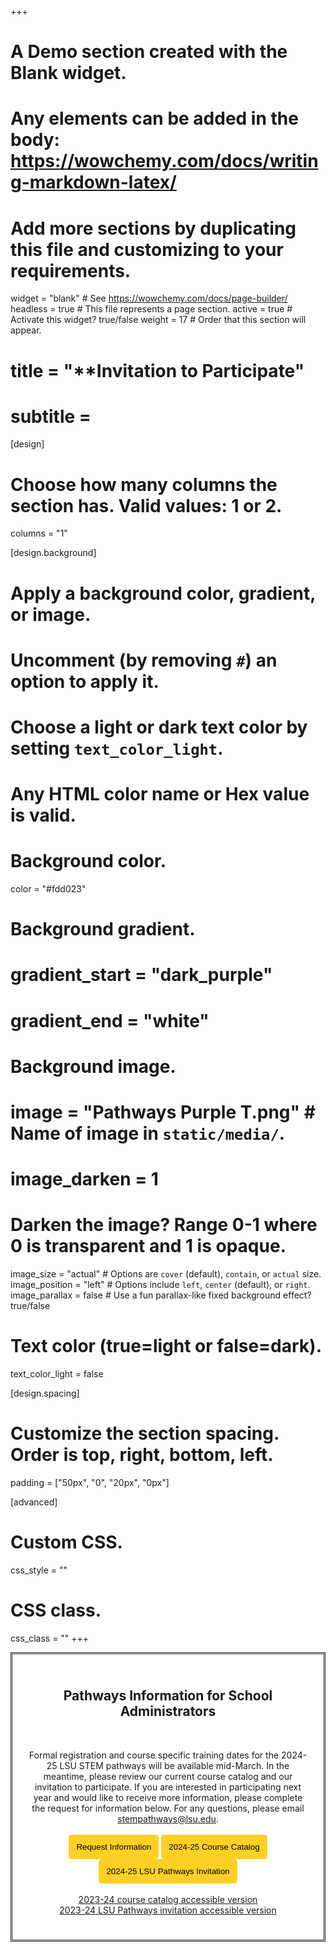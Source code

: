+++
# A Demo section created with the Blank widget.
# Any elements can be added in the body: https://wowchemy.com/docs/writing-markdown-latex/
# Add more sections by duplicating this file and customizing to your requirements.

widget = "blank"  # See https://wowchemy.com/docs/page-builder/
headless = true  # This file represents a page section.
active = true  # Activate this widget? true/false
weight = 17  # Order that this section will appear.

 # title = "**Invitation to Participate"
# subtitle = 


[design]
  # Choose how many columns the section has. Valid values: 1 or 2.
  columns = "1"
 

[design.background]
  # Apply a background color, gradient, or image.
  #   Uncomment (by removing `#`) an option to apply it.
  #   Choose a light or dark text color by setting `text_color_light`.
  #   Any HTML color name or Hex value is valid.

  # Background color.
 color = "#fdd023"
  
  # Background gradient.
  # gradient_start = "dark_purple"
   # gradient_end = "white"
  
  # Background image.
   # image = "Pathways Purple T.png"  # Name of image in `static/media/`.
   # image_darken = 1
   

   # Darken the image? Range 0-1 where 0 is transparent and 1 is opaque.
  image_size = "actual"  #  Options are `cover` (default), `contain`, or `actual` size.
   image_position = "left"  # Options include `left`, `center` (default), or `right`.
  image_parallax = false  # Use a fun parallax-like fixed background effect? true/false
  
  # Text color (true=light or false=dark).
  text_color_light = false

[design.spacing]
  # Customize the section spacing. Order is top, right, bottom, left.
  padding = ["50px", "0", "20px", "0px"]
 
[advanced]
 # Custom CSS. 
 css_style = ""
 
 # CSS class.
 css_class = ""
+++


<!--- 
# [Check out the latest demo](https://academic-demo.netlify.app) of what you'll get in less than 10 minutes, or [view the showcase](https://wowchemy.com/user-stories/).

# (https://github.com/wowchemy/wowchemy-hugo-modules/issues)
- ⬆️ **Updating Wowchemy?**

This homepage section is an example of adding [elements](https://sourcethemes.com/academic/docs/writing-markdown-latex/) to the [*Blank* widget](https://sourcethemes.com/academic/docs/widgets/).

<!-- {{% callout note %}} -->

<!-- {{% /callout %}} -->


<!-- [Check out the Markdown files](https://github.com/wowchemy/starter-academic/tree/master/exampleSite) which power the [Academic Demo](https://academic-demo.netlify.app), or [view the showcase](https://wowchemy.com/user-stories/). -->

<div style="background-color:#ffffff90; font-color: #000000; border-style: double; padding: 25px">
<center>

## **Pathways Information for School Administrators**
<br>

Formal registration and course specific training dates for the 2024-25 LSU STEM pathways will be available mid-March. In the meantime, please review our current course catalog and our invitation to participate.  If you are interested in participating next year and would like to receive more information, please complete the request for information below. For any questions, please email <a href="mailto:stempathways@lsu.edu">stempathways@lsu.edu</a>.
<br>
<br>
<a href=" https://college-readiness.lsu.edu/pathways/mou/request" target="_blank"><button style= "background-color:#fdd023; border: none ; border-radius: 5px; padding: 12px"> Request Information </button></a> <a href="https://docs.google.com/document/d/1QqsUGYCeUTkjkRMGLlsf_fwB9pz9NJf9XhHrXYChm-o/edit" target="_blank"><button style= "background-color:#fdd023; border: none ; border-radius: 5px; padding: 12px"> 2024-25 Course Catalog </button></a> <a href="../../brochures/PathwaysInvitation.pdf" target="_blank"><button style= "background-color:#fdd023; border: none ; border-radius: 5px; padding: 12px"> 2024-25 LSU Pathways Invitation </button></a>
<br>
<br>
<a href= "https://docs.google.com/document/d/1fmxepxWRI29BcZZF4nNAClH-a9RUafCg9PGTJMtgEa0"> 2023-24 course catalog accessible version</a>
<br>
<a href= "https://docs.google.com/document/d/1Z8_nO-yOT3vCmhjUWEI2_6lAQZ2_c4i8sbxVfDDzmys">2023-24 LSU Pathways invitation accessible version</a>


</center>
</div>
<br>


